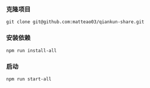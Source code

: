 ### 克隆项目
```
git clone git@github.com:matteao03/qiankun-share.git
```

### 安装依赖
```
npm run install-all
```

### 启动
```
npm run start-all
```